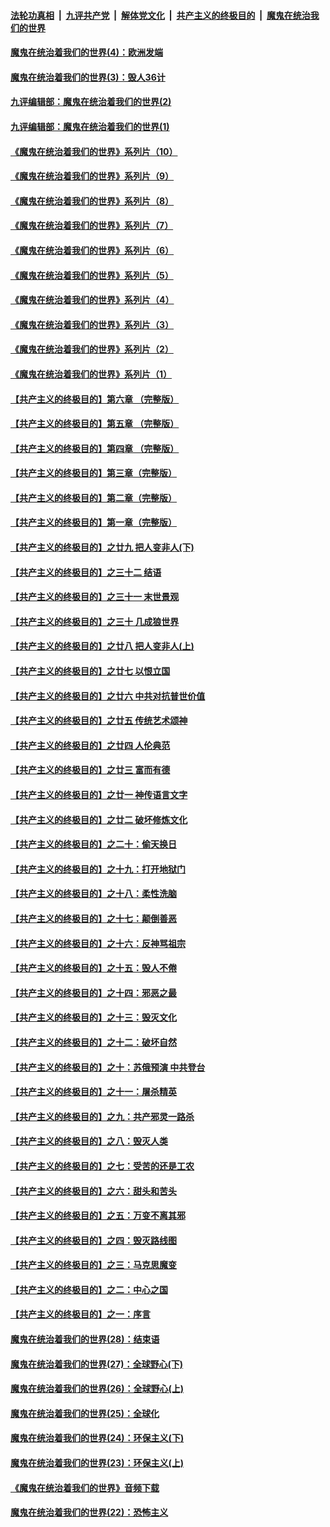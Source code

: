 

####  [法轮功真相](../../../../basic/blob/master/README.md?t=09171331) &nbsp;|&nbsp; [九评共产党](../../../../9ping.md/blob/master/README.md?t=09171331) &nbsp;|&nbsp; [解体党文化](../../../../jtdwh.md/blob/master/README.md?t=09171331)  &nbsp;|&nbsp; [共产主义的终极目的](../../../../gczydzjmd.md/blob/master/README.md?t=09171331) &nbsp;|&nbsp; [魔鬼在统治我们的世界](../../../../mgztzwmdsj.md/blob/master/README.md?t=09171331) 

#### [魔鬼在统治着我们的世界(4)：欧洲发端](../pages/nsc422/n10414890.md?t=09171331) 

#### [魔鬼在统治着我们的世界(3)：毁人36计](../pages/nsc422/n10411583.md?t=09171331) 

#### [九评编辑部：魔鬼在统治着我们的世界(2)](../pages/nsc422/n10410036.md?t=09171331) 

#### [九评编辑部：魔鬼在统治着我们的世界(1)](../pages/nsc422/n10406825.md?t=09171331) 

#### [《魔鬼在统治着我们的世界》系列片（10）](../pages/nsc422/n12292670.md?t=09171331) 

#### [《魔鬼在统治着我们的世界》系列片（9）](../pages/nsc422/n12290859.md?t=09171331) 

#### [《魔鬼在统治着我们的世界》系列片（8）](../pages/nsc422/n12287445.md?t=09171331) 

#### [《魔鬼在统治着我们的世界》系列片（7）](../pages/nsc422/n12283425.md?t=09171331) 

#### [《魔鬼在统治着我们的世界》系列片（6）](../pages/nsc422/n12282314.md?t=09171331) 

#### [《魔鬼在统治着我们的世界》系列片（5）](../pages/nsc422/n12281419.md?t=09171331) 

#### [《魔鬼在统治着我们的世界》系列片（4）](../pages/nsc422/n12274024.md?t=09171331) 

#### [《魔鬼在统治着我们的世界》系列片（3）](../pages/nsc422/n12271322.md?t=09171331) 

#### [《魔鬼在统治着我们的世界》系列片（2）](../pages/nsc422/n12269049.md?t=09171331) 

#### [《魔鬼在统治着我们的世界》系列片（1）](../pages/nsc422/n12267575.md?t=09171331) 

#### [【共产主义的终极目的】第六章 （完整版）](../pages/nsc422/n11428913.md?t=09171331) 

#### [【共产主义的终极目的】第五章 （完整版）](../pages/nsc422/n11428912.md?t=09171331) 

#### [【共产主义的终极目的】第四章 （完整版）](../pages/nsc422/n11428907.md?t=09171331) 

#### [【共产主义的终极目的】第三章（完整版）](../pages/nsc422/n11428848.md?t=09171331) 

#### [【共产主义的终极目的】第二章（完整版）](../pages/nsc422/n11428831.md?t=09171331) 

#### [【共产主义的终极目的】第一章（完整版）](../pages/nsc422/n11417651.md?t=09171331) 

#### [【共产主义的终极目的】之廿九 把人变非人(下)](../pages/nsc422/n11344140.md?t=09171331) 

#### [【共产主义的终极目的】之三十二 结语](../pages/nsc422/n11360535.md?t=09171331) 

#### [【共产主义的终极目的】之三十一 末世景观](../pages/nsc422/n11351129.md?t=09171331) 

#### [【共产主义的终极目的】之三十 几成狼世界](../pages/nsc422/n11348280.md?t=09171331) 

#### [【共产主义的终极目的】之廿八 把人变非人(上)](../pages/nsc422/n11340492.md?t=09171331) 

#### [【共产主义的终极目的】之廿七 以恨立国](../pages/nsc422/n11336944.md?t=09171331) 

#### [【共产主义的终极目的】之廿六 中共对抗普世价值](../pages/nsc422/n11324785.md?t=09171331) 

#### [【共产主义的终极目的】之廿五 传统艺术颂神](../pages/nsc422/n11296396.md?t=09171331) 

#### [【共产主义的终极目的】之廿四 人伦典范](../pages/nsc422/n11296397.md?t=09171331) 

#### [【共产主义的终极目的】之廿三 富而有德](../pages/nsc422/n11283598.md?t=09171331) 

#### [【共产主义的终极目的】之廿一 神传语言文字](../pages/nsc422/n11263265.md?t=09171331) 

#### [【共产主义的终极目的】之廿二 破坏修炼文化](../pages/nsc422/n11245728.md?t=09171331) 

#### [【共产主义的终极目的】之二十：偷天换日](../pages/nsc422/n11238846.md?t=09171331) 

#### [【共产主义的终极目的】之十九：打开地狱门](../pages/nsc422/n11206376.md?t=09171331) 

#### [【共产主义的终极目的】之十八：柔性洗脑](../pages/nsc422/n11199994.md?t=09171331) 

#### [【共产主义的终极目的】之十七：颠倒善恶](../pages/nsc422/n11179782.md?t=09171331) 

#### [【共产主义的终极目的】之十六：反神骂祖宗](../pages/nsc422/n11166798.md?t=09171331) 

#### [【共产主义的终极目的】之十五：毁人不倦](../pages/nsc422/n11166792.md?t=09171331) 

#### [【共产主义的终极目的】之十四：邪恶之最](../pages/nsc422/n11150249.md?t=09171331) 

#### [【共产主义的终极目的】之十三：毁灭文化](../pages/nsc422/n11135227.md?t=09171331) 

#### [【共产主义的终极目的】之十二：破坏自然](../pages/nsc422/n11135214.md?t=09171331) 

#### [【共产主义的终极目的】之十：苏俄预演 中共登台](../pages/nsc422/n11118424.md?t=09171331) 

#### [【共产主义的终极目的】之十一：屠杀精英](../pages/nsc422/n11118442.md?t=09171331) 

#### [【共产主义的终极目的】之九：共产邪灵一路杀](../pages/nsc422/n11114139.md?t=09171331) 

#### [【共产主义的终极目的】之八：毁灭人类](../pages/nsc422/n11108503.md?t=09171331) 

#### [【共产主义的终极目的】之七：受苦的还是工农](../pages/nsc422/n11101809.md?t=09171331) 

#### [【共产主义的终极目的】之六：甜头和苦头](../pages/nsc422/n11096971.md?t=09171331) 

#### [【共产主义的终极目的】之五：万变不离其邪](../pages/nsc422/n11091285.md?t=09171331) 

#### [【共产主义的终极目的】之四：毁灭路线图](../pages/nsc422/n11086284.md?t=09171331) 

#### [【共产主义的终极目的】之三：马克思魔变](../pages/nsc422/n11061941.md?t=09171331) 

#### [【共产主义的终极目的】之二：中心之国](../pages/nsc422/n11047728.md?t=09171331) 

#### [【共产主义的终极目的】之一：序言](../pages/nsc422/n11086077.md?t=09171331) 

#### [魔鬼在统治着我们的世界(28)：结束语](../pages/nsc422/n10936246.md?t=09171331) 

#### [魔鬼在统治着我们的世界(27)：全球野心(下)](../pages/nsc422/n10928319.md?t=09171331) 

#### [魔鬼在统治着我们的世界(26)：全球野心(上)](../pages/nsc422/n10900318.md?t=09171331) 

#### [魔鬼在统治着我们的世界(25)：全球化](../pages/nsc422/n10788205.md?t=09171331) 

#### [魔鬼在统治着我们的世界(24)：环保主义(下)](../pages/nsc422/n10695307.md?t=09171331) 

#### [魔鬼在统治着我们的世界(23)：环保主义(上)](../pages/nsc422/n10688613.md?t=09171331) 

#### [《魔鬼在统治着我们的世界》音频下载](../pages/nsc422/n10635553.md?t=09171331) 

#### [魔鬼在统治着我们的世界(22)：恐怖主义](../pages/nsc422/n10614727.md?t=09171331) 


